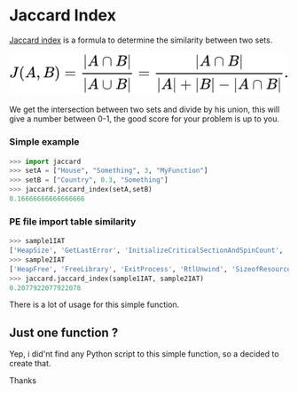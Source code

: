 # Jaccard Index

[Jaccard index](https://en.wikipedia.org/wiki/Jaccard_index) is a formula to determine the similarity between two sets.

![](formula.svg)

We get the intersection between two sets and divide by his union, this will give a number between 0-1, the good score for your problem is up to you.


### Simple example

```python
>>> import jaccard
>>> setA = ["House", "Something", 3, "MyFunction"]
>>> setB = ["Country", 0.3, "Something"]
>>> jaccard.jaccard_index(setA,setB)
0.16666666666666666
```

### PE file import table similarity
```python
>>> sample1IAT
['HeapSize', 'GetLastError', 'InitializeCriticalSectionAndSpinCount', 'HeapFree', 'GetStdHandle', 'EnterCriticalSection', 'LCMapStringW', 'OutputDebugStringW', ...]
>>> sample2IAT
['HeapFree', 'FreeLibrary', 'ExitProcess', 'RtlUnwind', 'SizeofResource', 'GetCurrentDirectoryA', 'LocalAlloc', 'LockResource', 'GetWindowsDirectoryA', ...]
>>> jaccard.jaccard_index(sample1IAT, sample2IAT)
0.2077922077922078
```

There is a lot of usage for this simple function.

## Just one function ?

Yep, i did'nt find any Python script to this simple function, so a decided to create that.


Thanks
